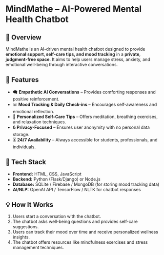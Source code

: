 # MindMathe – AI-Powered Mental Health Chatbot

## 📌 Overview
MindMathe is an AI-driven mental health chatbot designed to provide **emotional support, self-care tips, and mood tracking** in a **private, judgment-free space**. It aims to help users manage stress, anxiety, and emotional well-being through interactive conversations.

## 🎯 Features
- 🗨️ **Empathetic AI Conversations** – Provides comforting responses and positive reinforcement.
- 📊 **Mood Tracking & Daily Check-ins** – Encourages self-awareness and emotional reflection.
- 🌿 **Personalized Self-Care Tips** – Offers meditation, breathing exercises, and relaxation techniques.
- 🔒 **Privacy-Focused** – Ensures user anonymity with no personal data storage.
- ⏳ **24/7 Availability** – Always accessible for students, professionals, and individuals.

## 🚀 Tech Stack
- **Frontend:** HTML, CSS, JavaScript
- **Backend:** Python (Flask/Django) or Node.js
- **Database:** SQLite / Firebase / MongoDB (for storing mood tracking data)
- **AI/NLP:** OpenAI API / TensorFlow / NLTK for chatbot responses

## 💡 How It Works
1. Users start a conversation with the chatbot.
2. The chatbot asks well-being questions and provides self-care suggestions.
3. Users can track their mood over time and receive personalized wellness insights.
4. The chatbot offers resources like mindfulness exercises and stress management techniques.
